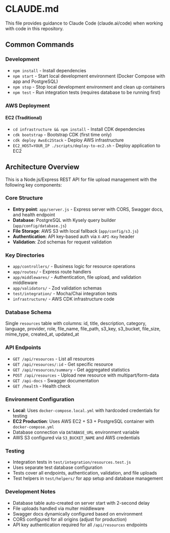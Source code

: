 # CLAUDE.md

This file provides guidance to Claude Code (claude.ai/code) when working with code in this repository.

## Common Commands

### Development
- `npm install` - Install dependencies
- `npm start` - Start local development environment (Docker Compose with app and PostgreSQL)
- `npm stop` - Stop local development environment and clean up containers
- `npm test` - Run integration tests (requires database to be running first)

### AWS Deployment

#### EC2 (Traditional)
- `cd infrastructure && npm install` - Install CDK dependencies
- `cdk bootstrap` - Bootstrap CDK (first time only)
- `cdk deploy AwsEc2Stack` - Deploy AWS infrastructure
- `EC2_HOST=YOUR_IP ./scripts/deploy-to-ec2.sh` - Deploy application to EC2


## Architecture Overview

This is a Node.js/Express REST API for file upload management with the following key components:

### Core Structure
- **Entry point**: `app/server.js` - Express server with CORS, Swagger docs, and health endpoint
- **Database**: PostgreSQL with Kysely query builder (`app/config/database.js`)
- **File Storage**: AWS S3 with local fallback (`app/config/s3.js`)
- **Authentication**: API key-based auth via `X-API-Key` header
- **Validation**: Zod schemas for request validation

### Key Directories
- `app/controllers/` - Business logic for resource operations
- `app/routes/` - Express route handlers
- `app/middlewares/` - Authentication, file upload, and validation middleware
- `app/validators/` - Zod validation schemas
- `test/integration/` - Mocha/Chai integration tests
- `infrastructure/` - AWS CDK infrastructure code

### Database Schema
Single `resources` table with columns: id, title, description, category, language, provider, role, file_name, file_path, s3_key, s3_bucket, file_size, mime_type, created_at, updated_at

### API Endpoints
- `GET /api/resources` - List all resources
- `GET /api/resources/:id` - Get specific resource 
- `GET /api/resources/summary` - Get aggregated statistics
- `POST /api/resources` - Upload new resource with multipart/form-data
- `GET /api-docs` - Swagger documentation
- `GET /health` - Health check

### Environment Configuration
- **Local**: Uses `docker-compose.local.yml` with hardcoded credentials for testing
- **EC2 Production**: Uses AWS EC2 + S3 + PostgreSQL container with `docker-compose.yml`
- Database connection via `DATABASE_URL` environment variable
- AWS S3 configured via `S3_BUCKET_NAME` and AWS credentials

### Testing
- Integration tests in `test/integration/resources.test.js`
- Uses separate test database configuration
- Tests cover all endpoints, authentication, validation, and file uploads
- Test helpers in `test/helpers/` for app setup and database management

### Development Notes
- Database table auto-created on server start with 2-second delay
- File uploads handled via multer middleware
- Swagger docs dynamically configured based on environment
- CORS configured for all origins (adjust for production)
- API key authentication required for all `/api/resources` endpoints